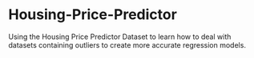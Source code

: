 # Housing-Price-Predictor

Using the Housing Price Predictor Dataset to learn how to deal with datasets containing outliers to create more accurate regression models.
